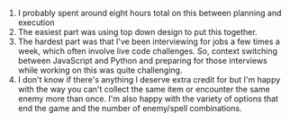 1. I probably spent around eight hours total on this between planning and execution
1. The easiest part was using top down design to put this together.
1. The hardest part was that I've been interviewing for jobs a few times a week, which often involve live code challenges. So, context switching between JavaScript and Python and preparing for those interviews while working on this was quite challenging.
1. I don't know if there's anything I deserve extra credit for but I'm happy with the way you can't collect the same item or encounter the same enemy more than once. I'm also happy with the variety of options that end the game and the number of enemy/spell combinations.
